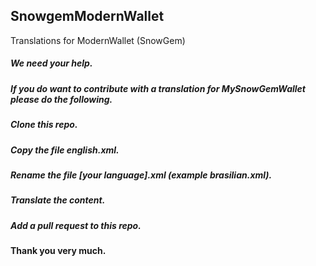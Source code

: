 ## SnowgemModernWallet
Translations for ModernWallet (SnowGem)

##### We need your help.
##### If you do want to contribute with a translation for MySnowGemWallet please do the following.
##### Clone this repo.
##### Copy the file english.xml.
##### Rename the file [your language].xml (example brasilian.xml).
##### Translate the content.
##### Add a pull request to this repo.

#### Thank you very much.
